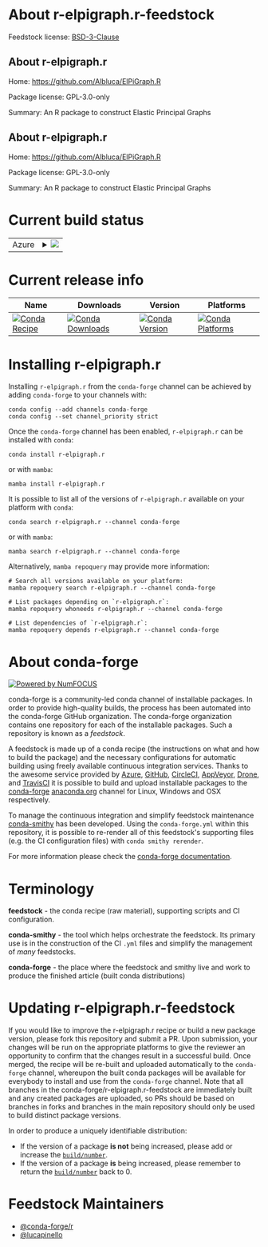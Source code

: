 About r-elpigraph.r-feedstock
=============================

Feedstock license: [BSD-3-Clause](https://github.com/conda-forge/r-elpigraph.r-feedstock/blob/main/LICENSE.txt)


About r-elpigraph.r
-------------------

Home: https://github.com/Albluca/ElPiGraph.R

Package license: GPL-3.0-only

Summary: An R package to construct Elastic Principal Graphs

About r-elpigraph.r
-------------------

Home: https://github.com/Albluca/ElPiGraph.R

Package license: GPL-3.0-only

Summary: An R package to construct Elastic Principal Graphs

Current build status
====================


<table>
    
  <tr>
    <td>Azure</td>
    <td>
      <details>
        <summary>
          <a href="https://dev.azure.com/conda-forge/feedstock-builds/_build/latest?definitionId=4787&branchName=main">
            <img src="https://dev.azure.com/conda-forge/feedstock-builds/_apis/build/status/r-elpigraph.r-feedstock?branchName=main">
          </a>
        </summary>
        <table>
          <thead><tr><th>Variant</th><th>Status</th></tr></thead>
          <tbody><tr>
              <td>linux_64_r_base4.3</td>
              <td>
                <a href="https://dev.azure.com/conda-forge/feedstock-builds/_build/latest?definitionId=4787&branchName=main">
                  <img src="https://dev.azure.com/conda-forge/feedstock-builds/_apis/build/status/r-elpigraph.r-feedstock?branchName=main&jobName=linux&configuration=linux%20linux_64_r_base4.3" alt="variant">
                </a>
              </td>
            </tr><tr>
              <td>linux_64_r_base4.4</td>
              <td>
                <a href="https://dev.azure.com/conda-forge/feedstock-builds/_build/latest?definitionId=4787&branchName=main">
                  <img src="https://dev.azure.com/conda-forge/feedstock-builds/_apis/build/status/r-elpigraph.r-feedstock?branchName=main&jobName=linux&configuration=linux%20linux_64_r_base4.4" alt="variant">
                </a>
              </td>
            </tr><tr>
              <td>osx_64_r_base4.3</td>
              <td>
                <a href="https://dev.azure.com/conda-forge/feedstock-builds/_build/latest?definitionId=4787&branchName=main">
                  <img src="https://dev.azure.com/conda-forge/feedstock-builds/_apis/build/status/r-elpigraph.r-feedstock?branchName=main&jobName=osx&configuration=osx%20osx_64_r_base4.3" alt="variant">
                </a>
              </td>
            </tr><tr>
              <td>osx_64_r_base4.4</td>
              <td>
                <a href="https://dev.azure.com/conda-forge/feedstock-builds/_build/latest?definitionId=4787&branchName=main">
                  <img src="https://dev.azure.com/conda-forge/feedstock-builds/_apis/build/status/r-elpigraph.r-feedstock?branchName=main&jobName=osx&configuration=osx%20osx_64_r_base4.4" alt="variant">
                </a>
              </td>
            </tr>
          </tbody>
        </table>
      </details>
    </td>
  </tr>
</table>

Current release info
====================

| Name | Downloads | Version | Platforms |
| --- | --- | --- | --- |
| [![Conda Recipe](https://img.shields.io/badge/recipe-r--elpigraph.r-green.svg)](https://anaconda.org/conda-forge/r-elpigraph.r) | [![Conda Downloads](https://img.shields.io/conda/dn/conda-forge/r-elpigraph.r.svg)](https://anaconda.org/conda-forge/r-elpigraph.r) | [![Conda Version](https://img.shields.io/conda/vn/conda-forge/r-elpigraph.r.svg)](https://anaconda.org/conda-forge/r-elpigraph.r) | [![Conda Platforms](https://img.shields.io/conda/pn/conda-forge/r-elpigraph.r.svg)](https://anaconda.org/conda-forge/r-elpigraph.r) |

Installing r-elpigraph.r
========================

Installing `r-elpigraph.r` from the `conda-forge` channel can be achieved by adding `conda-forge` to your channels with:

```
conda config --add channels conda-forge
conda config --set channel_priority strict
```

Once the `conda-forge` channel has been enabled, `r-elpigraph.r` can be installed with `conda`:

```
conda install r-elpigraph.r
```

or with `mamba`:

```
mamba install r-elpigraph.r
```

It is possible to list all of the versions of `r-elpigraph.r` available on your platform with `conda`:

```
conda search r-elpigraph.r --channel conda-forge
```

or with `mamba`:

```
mamba search r-elpigraph.r --channel conda-forge
```

Alternatively, `mamba repoquery` may provide more information:

```
# Search all versions available on your platform:
mamba repoquery search r-elpigraph.r --channel conda-forge

# List packages depending on `r-elpigraph.r`:
mamba repoquery whoneeds r-elpigraph.r --channel conda-forge

# List dependencies of `r-elpigraph.r`:
mamba repoquery depends r-elpigraph.r --channel conda-forge
```


About conda-forge
=================

[![Powered by
NumFOCUS](https://img.shields.io/badge/powered%20by-NumFOCUS-orange.svg?style=flat&colorA=E1523D&colorB=007D8A)](https://numfocus.org)

conda-forge is a community-led conda channel of installable packages.
In order to provide high-quality builds, the process has been automated into the
conda-forge GitHub organization. The conda-forge organization contains one repository
for each of the installable packages. Such a repository is known as a *feedstock*.

A feedstock is made up of a conda recipe (the instructions on what and how to build
the package) and the necessary configurations for automatic building using freely
available continuous integration services. Thanks to the awesome service provided by
[Azure](https://azure.microsoft.com/en-us/services/devops/), [GitHub](https://github.com/),
[CircleCI](https://circleci.com/), [AppVeyor](https://www.appveyor.com/),
[Drone](https://cloud.drone.io/welcome), and [TravisCI](https://travis-ci.com/)
it is possible to build and upload installable packages to the
[conda-forge](https://anaconda.org/conda-forge) [anaconda.org](https://anaconda.org/)
channel for Linux, Windows and OSX respectively.

To manage the continuous integration and simplify feedstock maintenance
[conda-smithy](https://github.com/conda-forge/conda-smithy) has been developed.
Using the ``conda-forge.yml`` within this repository, it is possible to re-render all of
this feedstock's supporting files (e.g. the CI configuration files) with ``conda smithy rerender``.

For more information please check the [conda-forge documentation](https://conda-forge.org/docs/).

Terminology
===========

**feedstock** - the conda recipe (raw material), supporting scripts and CI configuration.

**conda-smithy** - the tool which helps orchestrate the feedstock.
                   Its primary use is in the construction of the CI ``.yml`` files
                   and simplify the management of *many* feedstocks.

**conda-forge** - the place where the feedstock and smithy live and work to
                  produce the finished article (built conda distributions)


Updating r-elpigraph.r-feedstock
================================

If you would like to improve the r-elpigraph.r recipe or build a new
package version, please fork this repository and submit a PR. Upon submission,
your changes will be run on the appropriate platforms to give the reviewer an
opportunity to confirm that the changes result in a successful build. Once
merged, the recipe will be re-built and uploaded automatically to the
`conda-forge` channel, whereupon the built conda packages will be available for
everybody to install and use from the `conda-forge` channel.
Note that all branches in the conda-forge/r-elpigraph.r-feedstock are
immediately built and any created packages are uploaded, so PRs should be based
on branches in forks and branches in the main repository should only be used to
build distinct package versions.

In order to produce a uniquely identifiable distribution:
 * If the version of a package **is not** being increased, please add or increase
   the [``build/number``](https://docs.conda.io/projects/conda-build/en/latest/resources/define-metadata.html#build-number-and-string).
 * If the version of a package **is** being increased, please remember to return
   the [``build/number``](https://docs.conda.io/projects/conda-build/en/latest/resources/define-metadata.html#build-number-and-string)
   back to 0.

Feedstock Maintainers
=====================

* [@conda-forge/r](https://github.com/orgs/conda-forge/teams/r/)
* [@lucapinello](https://github.com/lucapinello/)

